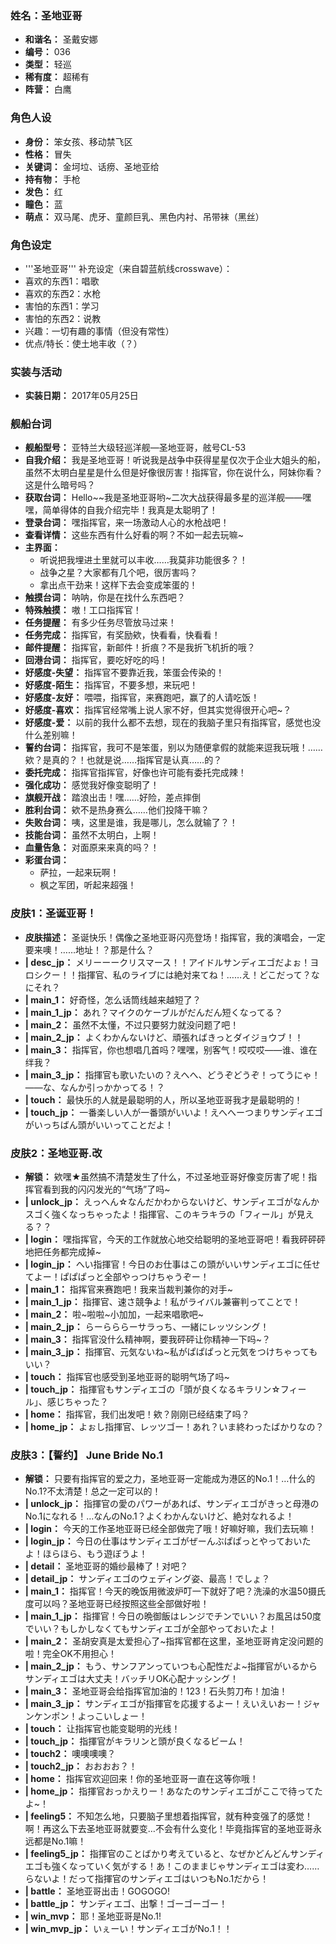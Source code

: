 ### 姓名：圣地亚哥
* **和谐名：** 圣戴安娜
* **编号：** 036
* **类型：** 轻巡
* **稀有度：** 超稀有
* **阵营：** 白鹰


### 角色人设
* **身份：** 笨女孩、移动禁飞区
* **性格：** 冒失
* **关键词：** 金坷垃、话痨、圣地亚给
* **持有物：** 手枪
* **发色：** 红
* **瞳色：** 蓝
* **萌点：** 双马尾、虎牙、童颜巨乳、黑色内衬、吊带袜（黑丝）


### 角色设定
* '''圣地亚哥''' 补充设定（来自碧蓝航线crosswave）：
* 喜欢的东西1：唱歌
* 喜欢的东西2：水枪
* 害怕的东西1：学习
* 害怕的东西2：说教
* 兴趣：一切有趣的事情（但没有常性）
* 优点/特长：使土地丰收（？）


### 实装与活动
* **实装日期：** 2017年05月25日


### 舰船台词
* **舰船型号：** 亚特兰大级轻巡洋舰—圣地亚哥，舷号CL-53
* **自我介绍：** 我是圣地亚哥！听说我是战争中获得星星仅次于企业大姐头的船，虽然不太明白星星是什么但是好像很厉害！指挥官，你在说什么，阿妹你看？这是什么暗号吗？
* **获取台词：** Hello~~我是圣地亚哥哟~二次大战获得最多星的巡洋舰——嘿嘿，简单得体的自我介绍完毕！我真是太聪明了！
* **登录台词：** 嘿指挥官，来一场激动人心的水枪战吧！
* **查看详情：** 这些东西有什么好看的啊？不如一起去玩嘛~
* **主界面：**
  * 听说把我埋进土里就可以丰收……我莫非功能很多？！
  * 战争之星？大家都有几个吧，很厉害吗？
  * 拿出点干劲来！这样下去会变成笨蛋的！
* **触摸台词：** 呐呐，你是在找什么东西吧？
* **特殊触摸：** 嗷！工口指挥官！
* **任务提醒：** 有多少任务尽管放马过来！
* **任务完成：** 指挥官，有奖励欸，快看看，快看看！
* **邮件提醒：** 指挥官，新邮件！折痕？不是我折飞机折的哦？
* **回港台词：** 指挥官，要吃好吃的吗！
* **好感度-失望：** 指挥官不要靠近我，笨蛋会传染的！
* **好感度-陌生：** 指挥官，不要多想，来玩吧！
* **好感度-友好：** 喂喂，指挥官，来赛跑吧，赢了的人请吃饭！
* **好感度-喜欢：** 指挥官经常嘴上说人家不好，但其实觉得很开心吧~？
* **好感度-爱：** 以前的我什么都不去想，现在的我脑子里只有指挥官，感觉也没什么差别嘛！
* **誓约台词：** 指挥官，我可不是笨蛋，别以为随便拿假的就能来逗我玩哦！……欸？是真的？！也就是说……指挥官是认真……的？
* **委托完成：** 指挥官指挥官，好像也许可能有委托完成辣！
* **强化成功：** 感觉我好像变聪明了！
* **旗舰开战：** 踏浪出击！嘿……好险，差点摔倒
* **胜利台词：** 欸不是热身赛么……他们投降干嘛？
* **失败台词：** 咦，这里是谁，我是哪儿，怎么就输了？！
* **技能台词：** 虽然不太明白，上啊！
* **血量告急：** 对面原来来真的吗？！
* **彩蛋台词：**
  * 萨拉，一起来玩啊！
  * 枫之军团，听起来超强！


### 皮肤1：圣诞亚哥！
* **皮肤描述：** 圣诞快乐！偶像之圣地亚哥闪亮登场！指挥官，我的演唱会，一定要来噢！……地址！？那是什么？
* **| desc_jp：** メリーーークリスマース！！アイドルサンディエゴだよぉ！ヨロシクー！！指揮官、私のライブには絶対来てね！……え！どこだって？なにそれ？
* **| main_1：** 好奇怪，怎么话筒线越来越短了？
* **| main_1_jp：** あれ？マイクのケーブルがだんだん短くなってる？
* **| main_2：** 虽然不太懂，不过只要努力就没问题了吧！
* **| main_2_jp：** よくわかんないけど、頑張ればきっとダイジョウブ！！
* **| main_3：** 指挥官，你也想唱几首吗？嘿嘿，别客气！哎哎哎——谁、谁在绊我？
* **| main_3_jp：** 指揮官も歌いたいの？えへへ、どうぞどうぞ！ってうにゃ！——な、なんか引っかかってる！？
* **| touch：** 最快乐的人就是最聪明的人，所以圣地亚哥我才是最聪明的！
* **| touch_jp：** 一番楽しい人が一番頭がいいよ！えへへーつまりサンディエゴがいっちばん頭がいいってことだよ！


### 皮肤2：圣地亚哥.改
* **解锁：** 欸嘿★虽然搞不清楚发生了什么，不过圣地亚哥好像变厉害了呢！指挥官看到我的闪闪发光的“气场”了吗~
* **| unlock_jp：** えっへん☆なんだかわからないけど、サンディエゴがなんかスゴく強くなっちゃったよ！指揮官、このキラキラの「フィール」が見える？？
* **| login：** 嘿指挥官，今天的工作就放心地交给聪明的圣地亚哥吧！看我砰砰砰地把任务都完成掉~
* **| login_jp：** へい指揮官！今日のお仕事はこの頭がいいサンディエゴに任せてよー！ぱぱぱっと全部やっつけちゃうぞー！
* **| main_1：** 指挥官来赛跑吧！我来当裁判兼你的对手~
* **| main_1_jp：** 指揮官、速さ競争よ！私がライバル兼審判ってことで！
* **| main_2：** 啦~啦啦~小加加，一起来唱歌吧~
* **| main_2_jp：** らーらららーサラっち、一緒にレッツシング！
* **| main_3：** 指挥官没什么精神啊，要我砰砰让你精神一下吗~？
* **| main_3_jp：** 指揮官、元気ないね~私がぱぱぱっと元気をつけちゃってもいい？
* **| touch：** 指挥官也感受到圣地亚哥的聪明气场了吗~
* **| touch_jp：** 指揮官もサンディエゴの「頭が良くなるキラリン☆フィール」、感じちゃった？
* **| home：** 指挥官，我们出发吧！欸？刚刚已经结束了吗？
* **| home_jp：** よぉし指揮官、レッツゴー！あれ？いま終わったばかりなの？


### 皮肤3：【誓约】 June Bride No.1
* **解锁：** 只要有指挥官的爱之力，圣地亚哥一定能成为港区的No.1！…什么的No.1?不太清楚！总之一定可以的！
* **| unlock_jp：** 指揮官の愛のパワーがあれば、サンディエゴがきっと母港のNo.1になれる！…なんのNo.1？よくわかんないけど、絶対なれるよ！
* **| login：** 今天的工作圣地亚哥已经全部做完了哦！好嘛好嘛，我们去玩嘛！
* **| login_jp：** 今日の仕事はサンディエゴがぜーんぶぱぱっとやっておいたよ！ほらほら、もう遊ぼうよ！
* **| detail：** 圣地亚哥的婚纱最棒了！对吧？
* **| detail_jp：** サンディエゴのウェディング姿、最高！でしょ？
* **| main_1：** 指挥官！今天的晚饭用微波炉叮一下就好了吧？洗澡的水温50摄氏度可以吗？圣地亚哥已经按照这些全部做好啦！
* **| main_1_jp：** 指揮官！今日の晩御飯はレンジでチンでいい？お風呂は50度でいい？もしかしなくてもサンディエゴが全部やっておいたよ！
* **| main_2：** 圣胡安真是太爱担心了~指挥官都在这里，圣地亚哥肯定没问题的啦！完全OK不用担心！
* **| main_2_jp：** もう、サンフアンっていつも心配性だよ~指揮官がいるからサンディエゴは大丈夫！バッチリOK心配ナッシング！
* **| main_3：** 圣地亚哥会给指挥官加油的！123！石头剪刀布！加油！
* **| main_3_jp：** サンディエゴが指揮官を応援するよー！えいえいおー！ジャンケンポン！よっこいしょー！
* **| touch：** 让指挥官也能变聪明的光线！
* **| touch_jp：** 指揮官がキラリンと頭が良くなるビーム！
* **| touch2：** 噢噢噢噢？
* **| touch2_jp：** おおおお？！
* **| home：** 指挥官欢迎回来！你的圣地亚哥一直在这等你哦！
* **| home_jp：** 指揮官おっかえりー！あなたのサンディエゴがここで待ってたよ~！
* **| feeling5：** 不知怎么地，只要脑子里想着指挥官，就有种变强了的感觉！啊！再这么下去圣地亚哥就要变…不会有什么变化！毕竟指挥官的圣地亚哥永远都是No.1嘛！
* **| feeling5_jp：** 指揮官のことばかり考えていると、なぜかどんどんサンディエゴも強くなっていく気がする！あ！このままじゃサンディエゴは変わ……らないよ！だって指揮官のサンディエゴはいつもNo.1だから！
* **| battle：** 圣地亚哥出击！GOGOGO!
* **| battle_jp：** サンディエゴ、出撃！ゴーゴーゴー！
* **| win_mvp：** 耶！圣地亚哥是No.1!
* **| win_mvp_jp：** いぇーい！サンディエゴがNo.1！！
